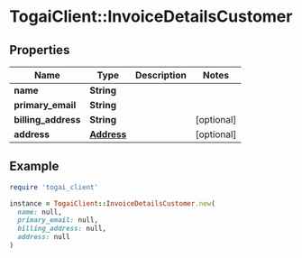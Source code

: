 # TogaiClient::InvoiceDetailsCustomer

## Properties

| Name | Type | Description | Notes |
| ---- | ---- | ----------- | ----- |
| **name** | **String** |  |  |
| **primary_email** | **String** |  |  |
| **billing_address** | **String** |  | [optional] |
| **address** | [**Address**](Address.md) |  | [optional] |

## Example

```ruby
require 'togai_client'

instance = TogaiClient::InvoiceDetailsCustomer.new(
  name: null,
  primary_email: null,
  billing_address: null,
  address: null
)
```

